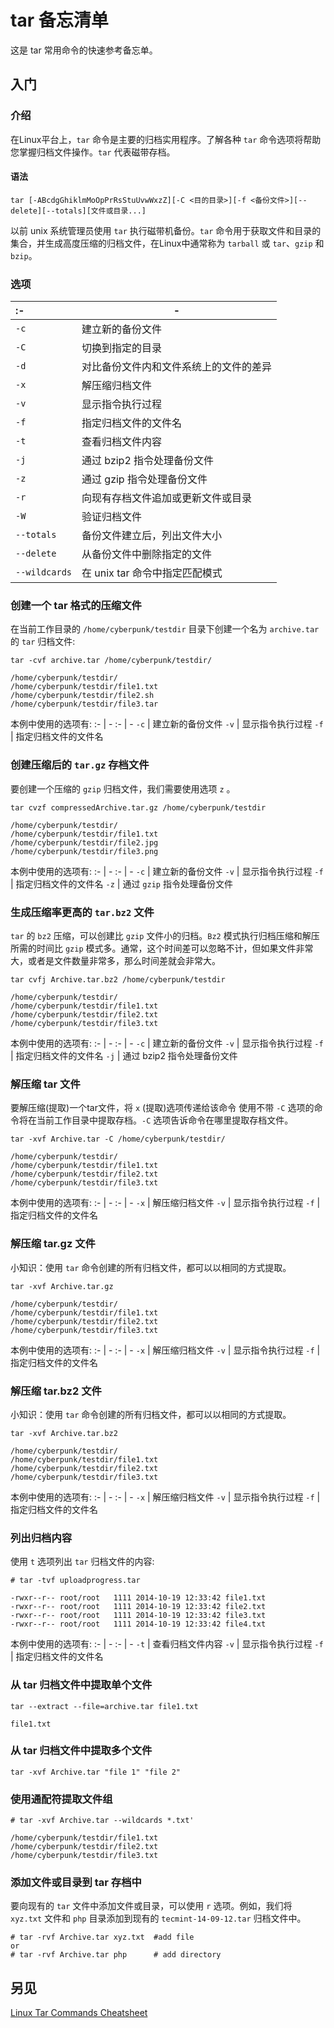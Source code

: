 
<!-- 
Source: https://github.com/jaywcjlove/reference/blob/main/docs/tar.md
Retrieved on: 2025-07-04
-->

tar 备忘清单
===

这是 tar 常用命令的快速参考备忘单。

入门
----

### 介绍

在Linux平台上，`tar` 命令是主要的归档实用程序。了解各种 `tar` 命令选项将帮助您掌握归档文件操作。`tar` 代表磁带存档。

#### 语法

```shell
tar [-ABcdgGhiklmMoOpPrRsStuUvwWxzZ][-C <目的目录>][-f <备份文件>][--delete][--totals][文件或目录...]
```
<!--rehype:className=wrap-text -->

以前 unix 系统管理员使用 `tar` 执行磁带机备份。`tar` 命令用于获取文件和目录的集合，并生成高度压缩的归档文件，在Linux中通常称为 `tarball` 或 `tar`、`gzip` 和 `bzip`。

### 选项

:- | -
:- | -
`-c` | 建立新的备份文件
`-C` | 切换到指定的目录
`-d` | 对比备份文件内和文件系统上的文件的差异
`-x` | 解压缩归档文件
`-v` | 显示指令执行过程
`-f` | 指定归档文件的文件名
`-t` | 查看归档文件内容
`-j` | 通过 bzip2 指令处理备份文件
`-z` | 通过 gzip 指令处理备份文件
`-r` | 向现有存档文件追加或更新文件或目录
`-W` | 验证归档文件
`--totals` | 备份文件建立后，列出文件大小
`--delete` | 从备份文件中删除指定的文件
`--wildcards` | 在 unix tar 命令中指定匹配模式

### 创建一个 tar 格式的压缩文件

在当前工作目录的 `/home/cyberpunk/testdir` 目录下创建一个名为 `archive.tar` 的 `tar` 归档文件:

```shell
tar -cvf archive.tar /home/cyberpunk/testdir/

/home/cyberpunk/testdir/
/home/cyberpunk/testdir/file1.txt
/home/cyberpunk/testdir/file2.sh
/home/cyberpunk/testdir/file3.tar
```

本例中使用的选项有:
:- | -
:- | -
`-c` | 建立新的备份文件
`-v` | 显示指令执行过程
`-f` | 指定归档文件的文件名

### 创建压缩后的 `tar.gz` 存档文件

要创建一个压缩的 `gzip` 归档文件，我们需要使用选项 `z` 。

```shell
tar cvzf compressedArchive.tar.gz /home/cyberpunk/testdir

/home/cyberpunk/testdir/
/home/cyberpunk/testdir/file1.txt
/home/cyberpunk/testdir/file2.jpg
/home/cyberpunk/testdir/file3.png
```

本例中使用的选项有:
:- | -
:- | -
`-c` | 建立新的备份文件
`-v` | 显示指令执行过程
`-f` | 指定归档文件的文件名
`-z` | 通过 `gzip` 指令处理备份文件

### 生成压缩率更高的 `tar.bz2` 文件

`tar` 的 `bz2` 压缩，可以创建比 `gzip` 文件小的归档。`Bz2` 模式执行归档压缩和解压所需的时间比 `gzip` 模式多。通常，这个时间差可以忽略不计，但如果文件非常大，或者是文件数量非常多，那么时间差就会非常大。

```shell
tar cvfj Archive.tar.bz2 /home/cyberpunk/testdir

/home/cyberpunk/testdir/
/home/cyberpunk/testdir/file1.txt
/home/cyberpunk/testdir/file2.txt
/home/cyberpunk/testdir/file3.txt
```

本例中使用的选项有:
:- | -
:- | -
`-c` | 建立新的备份文件
`-v` | 显示指令执行过程
`-f` | 指定归档文件的文件名
`-j` | 通过 bzip2 指令处理备份文件

### 解压缩 tar 文件

要解压缩(提取)一个tar文件，将 `x` (提取)选项传递给该命令
使用不带 `-C` 选项的命令将在当前工作目录中提取存档。`-C` 选项告诉命令在哪里提取存档文件。

```shell
tar -xvf Archive.tar -C /home/cyberpunk/testdir/

/home/cyberpunk/testdir/
/home/cyberpunk/testdir/file1.txt
/home/cyberpunk/testdir/file2.txt
/home/cyberpunk/testdir/file3.txt
```

本例中使用的选项有:
:- | -
:- | -
`-x` | 解压缩归档文件
`-v` | 显示指令执行过程
`-f` | 指定归档文件的文件名

### 解压缩 tar.gz 文件

小知识：使用 `tar` 命令创建的所有归档文件，都可以以相同的方式提取。

```shell
tar -xvf Archive.tar.gz

/home/cyberpunk/testdir/
/home/cyberpunk/testdir/file1.txt
/home/cyberpunk/testdir/file2.txt
/home/cyberpunk/testdir/file3.txt
```

本例中使用的选项有:
:- | -
:- | -
`-x` | 解压缩归档文件
`-v` | 显示指令执行过程
`-f` | 指定归档文件的文件名

### 解压缩 tar.bz2 文件

小知识：使用 `tar` 命令创建的所有归档文件，都可以以相同的方式提取。

```shell
tar -xvf Archive.tar.bz2

/home/cyberpunk/testdir/
/home/cyberpunk/testdir/file1.txt
/home/cyberpunk/testdir/file2.txt
/home/cyberpunk/testdir/file3.txt
```

本例中使用的选项有:
:- | -
:- | -
`-x` | 解压缩归档文件
`-v` | 显示指令执行过程
`-f` | 指定归档文件的文件名

### 列出归档内容
<!--rehype:wrap-class=col-span-1 row-span-2-->
使用 `t` 选项列出 `tar` 归档文件的内容:

```shell
# tar -tvf uploadprogress.tar

-rwxr--r-- root/root   1111 2014-10-19 12:33:42 file1.txt
-rwxr--r-- root/root   1111 2014-10-19 12:33:42 file2.txt
-rwxr--r-- root/root   1111 2014-10-19 12:33:42 file3.txt
-rwxr--r-- root/root   1111 2014-10-19 12:33:42 file4.txt
```

本例中使用的选项有:
:- | -
:- | -
`-t` | 查看归档文件内容
`-v` | 显示指令执行过程
`-f` | 指定归档文件的文件名

### 从 tar 归档文件中提取单个文件

```shell
tar --extract --file=archive.tar file1.txt

file1.txt
```

### 从 tar 归档文件中提取多个文件

```shell
tar -xvf Archive.tar "file 1" "file 2"
```

### 使用通配符提取文件组

```shell
# tar -xvf Archive.tar --wildcards *.txt'

/home/cyberpunk/testdir/file1.txt
/home/cyberpunk/testdir/file2.txt
/home/cyberpunk/testdir/file3.txt
```

### 添加文件或目录到 tar 存档中

要向现有的 `tar` 文件中添加文件或目录，可以使用 `r` 选项。例如，我们将 `xyz.txt` 文件和 `php` 目录添加到现有的 `tecmint-14-09-12.tar` 归档文件中。

```shell
# tar -rvf Archive.tar xyz.txt  #add file
or
# tar -rvf Archive.tar php      # add directory
```

另见
----

[Linux Tar Commands Cheatsheet](https://neverendingsecurity.wordpress.com/2015/04/13/linux-tar-commands-cheatsheet/)
